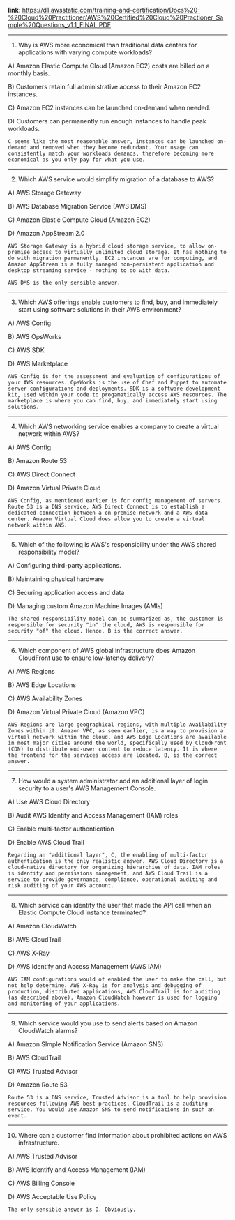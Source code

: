 **link**: https://d1.awsstatic.com/training-and-certification/Docs%20-%20Cloud%20Practitioner/AWS%20Certified%20Cloud%20Practioner_Sample%20Questions_v1.1_FINAL.PDF

<hr />

1. Why is AWS more economical than traditional data centers for applications with varying compute workloads?

A) Amazon Elastic Compute Cloud (Amazon EC2) costs are billed on a monthly basis.

B) Customers retain full administrative access to their Amazon EC2 instances.

C) Amazon EC2 instances can be launched on-demand when needed.

D) Customers can permanently run enough instances to handle peak workloads. 

    C seems like the most reasonable answer, instances can be launched on-demand and removed when they become redundant. Your usage can consistently match your workloads demands, therefore becoming more economical as you only pay for what you use. 

<hr />

2. Which AWS service would simplify migration of a database to AWS?

A) AWS Storage Gateway

B) AWS Database Migration Service (AWS DMS)

C) Amazon Elastic Compute Cloud (Amazon EC2)

D) Amazon AppStream 2.0


    AWS Storage Gateway is a hybrid cloud storage service, to allow on-premise access to virtually unlimited cloud storage. It has nothing to do with migration permanently. EC2 instances are for computing, and Amazon AppStream is a fully managed non-persistent application and desktop streaming service - nothing to do with data.

    AWS DMS is the only sensible answer. 

<hr />

3. Which AWS offerings enable customers to find, buy, and immediately start using software solutions in their AWS environment?

A) AWS Config

B) AWS OpsWorks

C) AWS SDK

D) AWS Marketplace

    AWS Config is for the assessment and evaluation of configurations of your AWS resources. OpsWorks is the use of Chef and Puppet to automate server configurations and deployments. SDK is a software-development kit, used within your code to progamatically access AWS resources. The marketplace is where you can find, buy, and immediately start using solutions.

<hr />

4. Which AWS networking service enables a company to create a virtual network within AWS?

A) AWS Config

B) Amazon Route 53

C) AWS Direct Connect

D) Amazon Virtual Private Cloud

    AWS Config, as mentioned earlier is for config management of servers. Route 53 is a DNS service, AWS Direct Connect is to establish a dedicated connection between a on-premise network and a AWS data center. Amazon Virtual Cloud does allow you to create a virtual network within AWS. 

<hr />

5. Which of the following is AWS's responsibility under the AWS shared responsibility model?

A) Configuring third-party applications.

B) Maintaining physical hardware

C) Securing application access and data

D) Managing custom Amazon Machine Images (AMIs)

    The shared responsibility model can be summarized as, the customer is responsible for security "in" the cloud, AWS is responsible for security "of" the cloud. Hence, B is the correct answer. 

<hr />

6. Which component of AWS global infrastructure does Amazon CloudFront use to ensure low-latency delivery?

A) AWS Regions

B) AWS Edge Locations

C) AWS Availability Zones

D) Amazon Virtual Private Cloud (Amazon VPC)

    AWS Regions are large geographical regions, with multiple Availability Zones within it. Amazon VPC, as seen earlier, is a way to provision a virtual network within the cloud, and AWS Edge Locations are available in most major cities around the world, specifically used by CloudFront (CDN) to distribute end-user content to reduce latency. It is where the frontend for the services access are located. B, is the correct answer. 

<hr />

7. How would a system administrator add an additional layer of login security to a user's AWS Management Console. 

A) Use AWS Cloud Directory

B) Audit AWS Identity and Access Management (IAM) roles

C) Enable multi-factor authentication

D) Enable AWS Cloud Trail

    Regarding an "additional layer", C, the enabling of multi-factor authentication is the only realistic answer. AWS Cloud Directory is a cloud-native directory for organizing hierarchies of data. IAM roles is identity and permissions management, and AWS Cloud Trail is a service to provide governance, compliance, operational auditing and risk auditing of your AWS account. 

<hr />

8. Which service can identify the user that made the API call when an Elastic Compute Cloud instance terminated?

A) Amazon CloudWatch

B) AWS CloudTrail

C) AWS X-Ray

D) AWS Identify and Access Management (AWS IAM)

    AWS IAM configurations would of enabled the user to make the call, but not help determine. AWS X-Ray is for analysis and debugging of production, distributed applications, AWS CloudTrail is for auditing (as described above). Amazon CloudWatch however is used for logging and monitoring of your applications. 

<hr />

9. Which service would you use to send alerts based on Amazon CloudWatch alarms?

A) Amazon SImple Notification Service (Amazon SNS)

B) AWS CloudTrail

C) AWS Trusted Advisor

D) Amazon Route 53

    Route 53 is a DNS service, Trusted Advisor is a tool to help provision resources following AWS best practices, CloudTrail is a auditing service. You would use Amazon SNS to send notifications in such an event. 

<hr />

10. Where can a customer find information about prohibited actions on AWS infrastructure. 

A) AWS Trusted Advisor

B) AWS Identify and Access Management (IAM)

C) AWS Billing Console

D) AWS Acceptable Use Policy

    The only sensible answer is D. Obviously. 